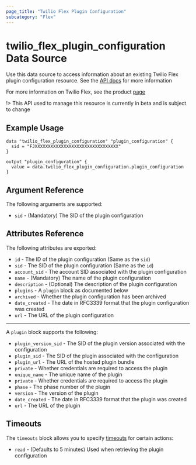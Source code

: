 ```yaml
---
page_title: "Twilio Flex Plugin Configuration"
subcategory: "Flex"
---
```


# twilio_flex_plugin_configuration Data Source

Use this data source to access information about an existing Twilio Flex plugin configuration resource. See the [API docs](https://www.twilio.com/docs/flex/developer/plugins/api/plugin-configuration) for more information

For more information on Twilio Flex, see the product [page](https://www.twilio.com/flex)

!> This API used to manage this resource is currently in beta and is subject to change

## Example Usage

```hcl
data "twilio_flex_plugin_configuration" "plugin_configuration" {
  sid = "FJXXXXXXXXXXXXXXXXXXXXXXXXXXXXXXXX"
}

output "plugin_configuration" {
  value = data.twilio_flex_plugin_configuration.plugin_configuration
}
```

## Argument Reference

The following arguments are supported:

- `sid` - (Mandatory) The SID of the plugin configuration

## Attributes Reference

The following attributes are exported:

- `id` - The ID of the plugin configuration (Same as the `sid`)
- `sid` - The SID of the plugin configuration (Same as the `id`)
- `account_sid` - The account SID associated with the plugin configuration
- `name` - (Mandatory) The name of the plugin configuration
- `description` - (Optional) The description of the plugin configuration
- `plugins` - A `plugin` block as documented below
- `archived` - Whether the plugin configuration has been archived
- `date_created` - The date in RFC3339 format that the plugin configuration was created
- `url` - The URL of the plugin configuration

---

A `plugin` block supports the following:

- `plugin_version_sid` - The SID of the plugin version associated with the configuration
- `plugin_sid` - The SID of the plugin associated with the configuration
- `plugin_url` - The URL of the hosted plugin bundle
- `private` - Whether credentials are required to access the plugin
- `unique_name` - The unique name of the plugin
- `private` - Whether credentials are required to access the plugin
- `phase` - The phase number of the plugin
- `version` - The version of the plugin
- `date_created` - The date in RFC3339 format that the plugin was created
- `url` - The URL of the plugin

## Timeouts

The `timeouts` block allows you to specify [timeouts](https://www.terraform.io/docs/configuration/resources.html#timeouts) for certain actions:

- `read` - (Defaults to 5 minutes) Used when retrieving the plugin configuration
